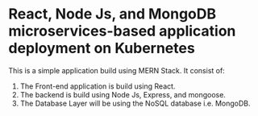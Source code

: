 # React, Node Js, and MongoDB microservices-based application deployment on Kubernetes

This is a simple application build using MERN Stack. It consist of:
1. The Front-end application is build using React.
2. The backend is build using Node Js, Express, and mongoose.
3. The Database Layer will be using the NoSQL database i.e. MongoDB.
